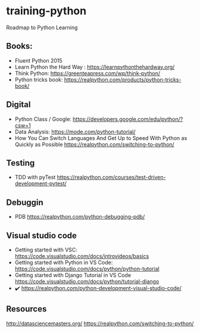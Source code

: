 training-python
=============
Roadmap to Python Learning


## Books: 
* Fluent Python 2015
* Learn Python the Hard Way : https://learnpythonthehardway.org/
* Think Python: https://greenteapress.com/wp/think-python/
* Python tricks book: https://realpython.com/products/python-tricks-book/

## Digital
* Python Class / Google: https://developers.google.com/edu/python/?csw=1
* Data Analysis: https://mode.com/python-tutorial/ 
* How You Can Switch Languages And Get Up to Speed With Python as Quickly as Possible https://realpython.com/switching-to-python/

## Testing
* TDD with pyTest https://realpython.com/courses/test-driven-development-pytest/

## Debuggin
* PDB https://realpython.com/python-debugging-pdb/ 

## Visual studio code
* Getting started with VSC: https://code.visualstudio.com/docs/introvideos/basics
* Getting started with Python in VS Code: https://code.visualstudio.com/docs/python/python-tutorial
* Getting started with Django Tutorial in VS Code https://code.visualstudio.com/docs/python/tutorial-django
* :heavy_check_mark: https://realpython.com/python-development-visual-studio-code/ 


## Resources
http://datasciencemasters.org/
https://realpython.com/switching-to-python/ 